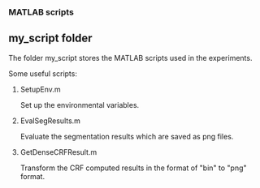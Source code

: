 ### MATLAB scripts

## my_script folder

The folder my_script stores the MATLAB scripts used in the experiments.

Some useful scripts:

1. SetupEnv.m

    Set up the environmental variables.


2. EvalSegResults.m

    Evaluate the segmentation results which are saved as png files.


3. GetDenseCRFResult.m

    Transform the CRF computed results in the format of "bin" to "png" format.
  
